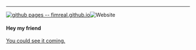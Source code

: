 ---

[![github pages -- fimreal.github.io](https://github.com/fimreal/fimreal.github.io/actions/workflows/gh-pages.yml/badge.svg?branch=src)](https://github.com/fimreal/fimreal.github.io/actions/workflows/gh-pages.yml)![Website](https://img.shields.io/website?down_color=lightgrey&down_message=offline&label=STATUS&up_color=blue&up_message=online&url=https%3A%2F%2Fblog.epurs.com)



#### Hey my friend

[You could see it coming.](https://blog.epurs.com)



